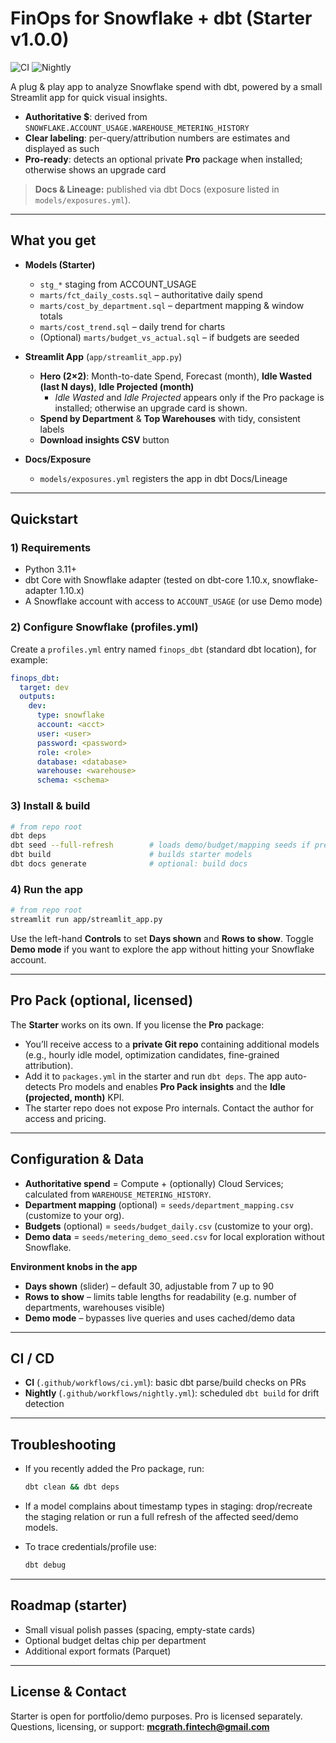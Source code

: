 # FinOps for Snowflake + dbt (**Starter v1.0.0**)

![CI](https://github.com/mcgrath-dylan/finops-dbt/actions/workflows/ci.yml/badge.svg)
![Nightly](https://github.com/mcgrath-dylan/finops-dbt/actions/workflows/nightly.yml/badge.svg?branch=main)

A plug & play app to analyze Snowflake spend with dbt, powered by a small Streamlit app for quick visual insights.

- **Authoritative $**: derived from `SNOWFLAKE.ACCOUNT_USAGE.WAREHOUSE_METERING_HISTORY`
- **Clear labeling**: per-query/attribution numbers are estimates and displayed as such
- **Pro-ready**: detects an optional private **Pro** package when installed; otherwise shows an upgrade card

> **Docs & Lineage:** published via dbt Docs (exposure listed in `models/exposures.yml`).

---

## What you get

- **Models (Starter)**  
  - `stg_*` staging from ACCOUNT_USAGE  
  - `marts/fct_daily_costs.sql` – authoritative daily spend  
  - `marts/cost_by_department.sql` – department mapping & window totals  
  - `marts/cost_trend.sql` – daily trend for charts  
  - (Optional) `marts/budget_vs_actual.sql` – if budgets are seeded

- **Streamlit App** (`app/streamlit_app.py`)
  - **Hero (2×2)**: Month-to-date Spend, Forecast (month), **Idle Wasted (last N days)**, **Idle Projected (month)**  
    - *Idle Wasted* and *Idle Projected* appears only if the Pro package is installed; otherwise an upgrade card is shown.  
  - **Spend by Department** & **Top Warehouses** with tidy, consistent labels  
  - **Download insights CSV** button

- **Docs/Exposure**  
  - `models/exposures.yml` registers the app in dbt Docs/Lineage

---

## Quickstart

### 1) Requirements
- Python 3.11+
- dbt Core with Snowflake adapter (tested on dbt-core 1.10.x, snowflake-adapter 1.10.x)
- A Snowflake account with access to `ACCOUNT_USAGE` (or use Demo mode)

### 2) Configure Snowflake (profiles.yml)
Create a `profiles.yml` entry named `finops_dbt` (standard dbt location), for example:
```yaml
finops_dbt:
  target: dev
  outputs:
    dev:
      type: snowflake
      account: <acct>
      user: <user>
      password: <password>
      role: <role>
      database: <database>
      warehouse: <warehouse>
      schema: <schema>
````

### 3) Install & build

```bash
# from repo root
dbt deps
dbt seed --full-refresh        # loads demo/budget/mapping seeds if present
dbt build                      # builds starter models
dbt docs generate              # optional: build docs
```

### 4) Run the app

```bash
# from repo root
streamlit run app/streamlit_app.py
```

Use the left-hand **Controls** to set **Days shown** and **Rows to show**.
Toggle **Demo mode** if you want to explore the app without hitting your Snowflake account.

---

## Pro Pack (optional, licensed)

The **Starter** works on its own. If you license the **Pro** package:

* You’ll receive access to a **private Git repo** containing additional models (e.g., hourly idle model, optimization candidates, fine-grained attribution).
* Add it to `packages.yml` in the starter and run `dbt deps`. The app auto-detects Pro models and enables **Pro Pack insights** and the **Idle (projected, month)** KPI.
* The starter repo does not expose Pro internals. Contact the author for access and pricing.

---

## Configuration & Data

* **Authoritative spend** = Compute + (optionally) Cloud Services; calculated from `WAREHOUSE_METERING_HISTORY`.
* **Department mapping** (optional) = `seeds/department_mapping.csv` (customize to your org).
* **Budgets** (optional) = `seeds/budget_daily.csv` (customize to your org).
* **Demo data** = `seeds/metering_demo_seed.csv` for local exploration without Snowflake.

**Environment knobs in the app**

* **Days shown** (slider) – default 30, adjustable from 7 up to 90
* **Rows to show** – limits table lengths for readability (e.g. number of departments, warehouses visible)
* **Demo mode** – bypasses live queries and uses cached/demo data

---

## CI / CD

* **CI** (`.github/workflows/ci.yml`): basic dbt parse/build checks on PRs
* **Nightly** (`.github/workflows/nightly.yml`): scheduled `dbt build` for drift detection

---

## Troubleshooting

* If you recently added the Pro package, run:

  ```bash
  dbt clean && dbt deps
  ```
* If a model complains about timestamp types in staging: drop/recreate the staging relation or run a full refresh of the affected seed/demo models.
* To trace credentials/profile use:

  ```bash
  dbt debug
  ```

---

## Roadmap (starter)

* Small visual polish passes (spacing, empty-state cards)
* Optional budget deltas chip per department
* Additional export formats (Parquet)

---

## License & Contact

Starter is open for portfolio/demo purposes. Pro is licensed separately.
Questions, licensing, or support: **[mcgrath.fintech@gmail.com](mailto:mcgrath.fintech@gmail.com)**
